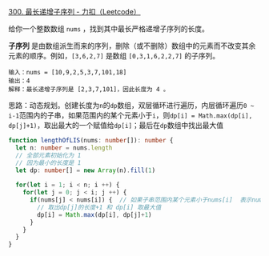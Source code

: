 [300. 最长递增子序列 - 力扣（Leetcode）](https://leetcode.cn/problems/longest-increasing-subsequence/description/?envType=study-plan-v2&id=dynamic-programming)

给你一个整数数组 `nums` ，找到其中最长严格递增子序列的长度。

**子序列** 是由数组派生而来的序列，删除（或不删除）数组中的元素而不改变其余元素的顺序。例如，`[3,6,2,7]` 是数组 `[0,3,1,6,2,2,7]` 的子序列。

```
输入：nums = [10,9,2,5,3,7,101,18]
输出：4
解释：最长递增子序列是 [2,3,7,101]，因此长度为 4 。
```

思路：动态规划。创建长度为`n`的`dp`数组，双层循环进行遍历，内层循环遍历`0 ~ i-1`范围内的子串，如果范围内的某个元素小于`i`，则`dp[i] = Math.max(dp[i], dp[j]+1)`，取出最大的一个赋值给`dp[i]`；最后在`dp`数组中找出最大值

```typescript
function lengthOfLIS(nums: number[]): number {
  let n: number = nums.length
  // 全部元素初始化为 1
  // 因为最小的长度是 1
  let dp: number[] = new Array(n).fill(1)
  
  for(let i = 1; i < n; i ++) {
    for(let j = 0; j < i; j ++) {
      if(nums[j] < nums[i]) {  // 如果子串范围内某个元素小于nums[i]  表示nums[i]可以接在nums[j]后面
        // 取出dp[j]的长度+1 和 dp[i] 取最大值
        dp[i] = Math.max(dp[i], dp[j]+1)
      }
    }
  }
}
```

